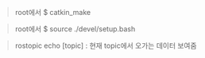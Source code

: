 
> root에서 $ catkin_make

> root에서 $ source ./devel/setup.bash

> rostopic echo [topic] : 현재 topic에서 오가는 데이터 보여줌
